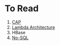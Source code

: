 # To Read

1. [CAP](http://nathanmarz.com/blog/how-to-beat-the-cap-theorem.html)
2. [Lambda Architecture](https://www.oreilly.com/ideas/questioning-the-lambda-architecture)
3. HBase
4. [No-SQL](https://www.youtube.com/watch?v=qI_g07C_Q5I)